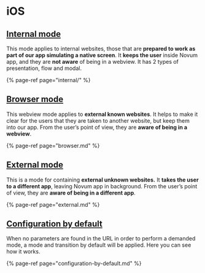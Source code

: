 # iOS

## [Internal mode](internal/)

This mode applies to internal websites, those that are **prepared to work as part of our app simulating a native screen**. It **keeps the user** inside Novum app, and they are **not aware** of being in a webview. It has 2 types of presentation, flow and modal.

{% page-ref page="internal/" %}

## [Browser mode](browser.md)

This webview mode applies to **external known websites**. It helps to make it clear for the users that they are taken to another website, but keep them into our app. From the user’s point of view, they are **aware of being in a webview**.

{% page-ref page="browser.md" %}

## [External mode](external.md)

This is a mode for containing **external unknown websites.** It **takes the user to a different app**, leaving Novum app in background. From the user’s point of view, they are **aware of being in a different app**.

{% page-ref page="external.md" %}

## [Configuration by default](configuration-by-default.md)

When no parameters are found in the URL in order to perform a demanded mode, a mode and transition by default will be applied. Here you can see how it works.

{% page-ref page="configuration-by-default.md" %}



